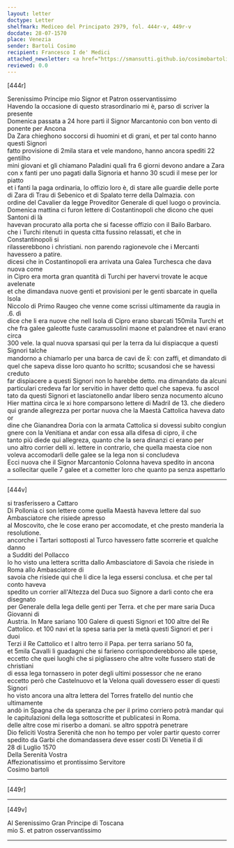```yaml
---
layout: letter
doctype: Letter
shelfmark: Mediceo del Principato 2979, fol. 444r-v, 449r-v
docdate: 28-07-1570
place: Venezia
sender: Bartoli Cosimo
recipient: Francesco I de' Medici
attached_newsletter: <a href="https://smansutti.github.io/cosimobartoli/texts/3080_200/">3080_200</a>
reviewed: 0.0
---
```


[444r]  
  
  
Serenissimo Principe mio Signor et Patron osservantissimo  
Havendo la occasione di questo strasordinario mi è, parso di scriver la presente  
Domenica passata a 24 hore partì il Signor Marcantonio con bon vento di ponente per Ancona  
Da Zara chieghono soccorsi di huomini et di grani, et per tal conto hanno questi Signori  
fatto provisione di 2mila stara et vele mandono, hanno ancora spediti 22 gentilho  
mini giovani et gli chiamano Paladini quali fra 6 giorni devono andare a Zara  
con x fanti per uno pagati dalla Signoria et hanno 30 scudi il mese per lor piatto  
et i fanti la paga ordinaria, lo offizio loro è, di stare alle guardie delle porte  
di Zara di Trau di Sebenico et di Spalato terre della Dalmazia. con  
ordine del Cavalier da legge Proveditor Generale di quel luogo o provincia.  
Domenica mattina ci furon lettere di Costantinopoli che dicono che quei Santoni di là  
havevan procurato alla porta che si facesse offizio con il Bailo Barbaro.  
che i Turchi ritenuti in questa citta fussino relassati, et che in Constantinopoli si  
rilasserebbono i christiani. non parendo ragionevole che i Mercanti havessero a patire.  
dicesi che in Costantinopoli era arrivata una Galea Turchesca che dava nuova come  
in Cipro era morta gran quantità di Turchi per havervi trovate le acque avelenate  
et che dimandava nuove genti et provisioni per le genti sbarcate in quella Isola  
Niccolo di Primo Raugeo che venne come scrissi ultimamente da raugia in .6. dì  
dice che li era nuove che nell Isola di Cipro erano sbarcati 150mila Turchi et  
che fra galee galeotte fuste caramussolini maone et palandree et navi erano circa  
300 vele. la qual nuova sparsasi qui per la terra da lui dispiacque a questi Signori talche  
mandorno a chiamarlo per una barca de cavi de x̅: con zaffi, et dimandato di  
quel che sapeva disse loro quanto ho scritto; scusandosi che se havessi creduto  
far dispiacere a questi Signori non lo harebbe detto. ma dimandato da alcuni  
particulari credeva far lor servitio in haver detto quel che sapeva. fu ascol  
tato da questi Signori et lasciatonello andar libero senza nocumento alcuno  
Hier mattina circa le xi hore comparsono lettere di Madril de 13. che diedero  
qui grande allegrezza per portar nuova che la Maestà Cattolica haveva dato or  
dine che Gianandrea Doria con la armata Cattolica si dovessi subito congiun  
gnere con la Venitiana et andar con essa alla difesa di cipro, il che  
tanto più diede qui allegreza, quanto che la sera dinanzi ci erano per  
uno altro corrier delli xi. lettere in contrario, che quella maesta cioe non  
voleva accomodarli delle galee se la lega non si concludeva  
Ecci nuova che il Signor Marcantonio Colonna haveva spedito in ancona  
a sollecitar quelle 7 galee et a cometter loro che quanto pa senza aspettarlo  
  
---  

[444v]  
  
  
si trasferissero a Cattaro  
Di Pollonia ci son lettere come quella Maestà haveva lettere dal suo Ambasciatore che risiede apresso  
al Moscovito, che le cose erano per accomodate, et che presto manderia la resolutione.  
ancorche i Tartari sottoposti al Turco havessero fatte scorrerie et qualche danno  
a Sudditi del Pollacco  
Io ho visto una lettera scritta dallo Ambasciatore di Savoia che risiede in Roma allo Ambasciatore di  
savoia che risiede qui che li dice la lega essersi conclusa. et che per tal conto haveva  
spedito un corrier all'Altezza del Duca suo Signore a darli conto che era disegnato  
per Generale della lega delle genti per Terra. et che per mare saria Duca Giovanni di  
Austria. In Mare sariano 100 Galere di questi Signori et 100 altre del Re  
Cattolico. et 100 navi et la spesa saria per la metà questi Signori et per i duoi  
Terzi il Re Cattolico et l altro terro il Papa. per terra sariano 50 fa,  
et 5mila Cavalli li guadagni che si farieno corrisponderebbono alle spese,  
eccetto che quei luoghi che si pigliassero che altre volte fussero stati de christiani  
di essa lega tornassero in poter degli ultimi possessor che ne erano  
eccetto però che Castelnuovo et la Velona quali dovessero esser di questi Signori  
ho visto ancora una altra lettera del Torres fratello del nuntio che ultimamente  
andò in Spagna che da speranza che per il primo corriero potrà mandar qui  
le capitulazioni della lega sottoscritte et publicatesi in Roma.  
delle altre cose mi riserbo a domani. se altro sppotrà penetrare  
Dio feliciti Vostra Serenità che non ho tempo per voler partir questo correr  
spedito da Garbi che domandassera deve esser costi Di Venetia il di  
28 di Luglio 1570  
Della Serenità Vostra  
Affezionatissimo et prontissimo Servitore  
Cosimo bartoli  
  
---  

[449r]  
  
  
  
---  

[449v]  
  
  
Al Serenissimo Gran Principe di Toscana  
mio S. et patron osservantissimo  
  
---  

